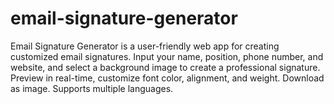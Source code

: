 # email-signature-generator
Email Signature Generator is a user-friendly web app for creating customized email signatures. Input your name, position, phone number, and website, and select a background image to create a professional signature. Preview in real-time, customize font color, alignment, and weight. Download as image. Supports multiple languages.
